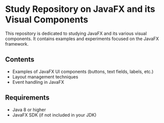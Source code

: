 # Study Repository on JavaFX and its Visual Components

This repository is dedicated to studying JavaFX and its various visual components. It contains examples and experiments focused on the JavaFX framework.

## Contents
- Examples of JavaFX UI components (buttons, text fields, labels, etc.)
- Layout management techniques
- Event handling in JavaFX
  
## Requirements
- Java 8 or higher
- JavaFX SDK (if not included in your JDK)
